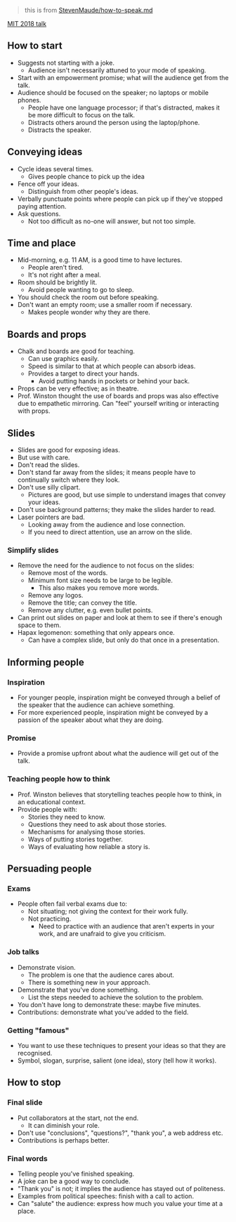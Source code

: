
>this is from [StevenMaude/how-to-speak.md](https://gist.github.com/StevenMaude/280eadc60938ce4b6960dc60e830662d)

[MIT 2018 talk](https://www.youtube.com/watch?v=Unzc731iCUY)
## How to start

* Suggests not starting with a joke.
  * Audience isn't necessarily attuned to your mode of speaking.
* Start with an empowerment promise; what will the audience get from the
  talk.
* Audience should be focused on the speaker; no laptops or mobile
  phones.
  * People have one language processor; if that's distracted, makes it
    be more difficult to focus on the talk.
  * Distracts others around the person using the laptop/phone.
  * Distracts the speaker.

## Conveying ideas

* Cycle ideas several times.
  * Gives people chance to pick up the idea
* Fence off your ideas.
  * Distinguish from other people's ideas.
* Verbally punctuate points where people can pick up if they've stopped
  paying attention.
* Ask questions.
  * Not too difficult as no-one will answer, but not too simple.

## Time and place

* Mid-morning, e.g. 11 AM, is a good time to have lectures.
  * People aren't tired.
  * It's not right after a meal.
* Room should be brightly lit.
  * Avoid people wanting to go to sleep.
* You should check the room out before speaking.
* Don't want an empty room; use a smaller room if necessary.
  * Makes people wonder why they are there.

## Boards and props

* Chalk and boards are good for teaching.
  * Can use graphics easily.
  * Speed is similar to that at which people can absorb ideas.
  * Provides a target to direct your hands.
    * Avoid putting hands in pockets or behind your back.
* Props can be very effective; as in theatre.
* Prof. Winston thought the use of boards and props was also effective
  due to empathetic mirroring. Can "feel" yourself writing or
  interacting with props.

## Slides

* Slides are good for exposing ideas.
* But use with care.
* Don't read the slides.
* Don't stand far away from the slides; it means people have to
  continually switch where they look.
* Don't use silly clipart.
  * Pictures are good, but use simple to understand images that convey
    your ideas.
* Don't use background patterns; they make the slides harder to read.
* Laser pointers are bad.
  * Looking away from the audience and lose connection.
  * If you need to direct attention, use an arrow on the slide.

### Simplify slides

* Remove the need for the audience to not focus on the slides:
  * Remove most of the words.
  * Minimum font size needs to be large to be legible.
    * This also makes you remove more words. 
  * Remove any logos.
  * Remove the title; can convey the title.
  * Remove any clutter, e.g. even bullet points.
* Can print out slides on paper and look at them to see if there's
  enough space to them.
* Hapax legomenon: something that only appears once.
  * Can have a complex slide, but only do that once in a presentation.

## Informing people

### Inspiration

* For younger people, inspiration might be conveyed through a belief of
  the speaker that the audience can achieve something.
* For more experienced people, inspiration might be conveyed by a
  passion of the speaker about what they are doing.

### Promise

* Provide a promise upfront about what the audience will get out of the
  talk.

### Teaching people how to think

* Prof. Winston believes that storytelling teaches people how to think,
  in an educational context.
* Provide people with:
  * Stories they need to know.
  * Questions they need to ask about those stories.
  * Mechanisms for analysing those stories.
  * Ways of putting stories together.
  * Ways of evaluating how reliable a story is.

## Persuading people

### Exams

* People often fail verbal exams due to:
  * Not situating; not giving the context for their work fully.
  * Not practicing.
    * Need to practice with an audience that aren't experts in your
      work, and are unafraid to give you criticism.

### Job talks

* Demonstrate vision.
  * The problem is one that the audience cares about.
  * There is something new in your approach.
* Demonstrate that you've done something.
  * List the steps needed to achieve the solution to the problem.
 * You don't have long to demonstrate these: maybe five minutes.
* Contributions: demonstrate what you've added to the field.

### Getting "famous"

* You want to use these techniques to present your ideas so that they
  are recognised.
* Symbol, slogan, surprise, salient (one idea), story (tell how it
  works).

## How to stop

### Final slide

* Put collaborators at the start, not the end.
  * It can diminish your role.
* Don't use "conclusions", "questions?", "thank you", a web address etc.
* Contributions is perhaps better.

### Final words

* Telling people you've finished speaking.
* A joke can be a good way to conclude.
* "Thank you" is not; it implies the audience has stayed out of
  politeness.
* Examples from political speeches: finish with a call to action.
* Can "salute" the audience: express how much you value your time at a
  place.
